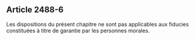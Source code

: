 Article 2488-6
----
Les dispositions du présent chapitre ne sont pas applicables aux fiducies
constituées à titre de garantie par les personnes morales.
